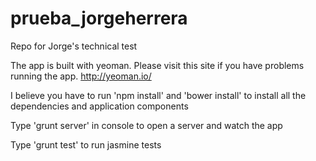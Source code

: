 prueba_jorgeherrera
===================

Repo for Jorge's technical test

The app is built with yeoman. Please visit this site if you have problems running the app. http://yeoman.io/

I believe you have to run 'npm install' and 'bower install' to install all the dependencies and application components

Type 'grunt server' in console to open a server and watch the app

Type 'grunt test' to run jasmine tests

